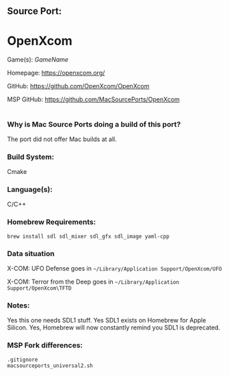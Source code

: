 ## Source Port:
# OpenXcom

Game(s): *GameName*

Homepage: https://openxcom.org/

GitHub: https://github.com/OpenXcom/OpenXcom

MSP GitHub: https://github.com/MacSourcePorts/OpenXcom

#
### Why is Mac Source Ports doing a build of this port?
The port did not offer Mac builds at all.

### Build System: 
Cmake

### Language(s):
C/C++

### Homebrew Requirements:

```
brew install sdl sdl_mixer sdl_gfx sdl_image yaml-cpp
```
### Data situation
X-COM: UFO Defense goes in `~/Library/Application Support/OpenXcom/UFO`

X-COM: Terror from the Deep goes in `~/Library/Application Support/OpenXcom\TFTD`

### Notes:
Yes this one needs SDL1 stuff. Yes SDL1 exists on Homebrew for Apple Silicon. Yes, Homebrew will now constantly remind you SDL1 is deprecated. 

### MSP Fork differences:
```
.gitignore
macsourceports_universal2.sh
```